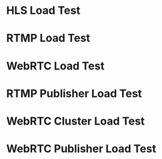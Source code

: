 # HLS Load Test
# RTMP Load Test
# WebRTC Load Test
# RTMP Publisher Load Test
# WebRTC Cluster Load Test
# WebRTC Publisher Load Test